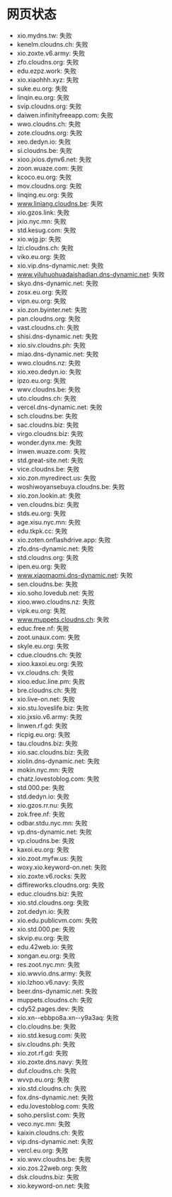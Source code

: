 # 网页状态
- xio.mydns.tw: 失败
- kenelm.cloudns.ch: 失败
- xio.zoxte.v6.army: 失败
- zfo.cloudns.org: 失败
- edu.ezpz.work: 失败
- xio.xiaohhh.xyz: 失败
- suke.eu.org: 失败
- linqin.eu.org: 失败
- svip.cloudns.org: 失败
- daiwen.infinityfreeapp.com: 失败
- wwo.cloudns.ch: 失败
- zote.cloudns.org: 失败
- xeo.dedyn.io: 失败
- si.cloudns.be: 失败
- xioo.jxios.dynv6.net: 失败
- zoon.wuaze.com: 失败
- kcoco.eu.org: 失败
- mov.cloudns.org: 失败
- linqing.eu.org: 失败
- www.liniang.cloudns.be: 失败
- xio.gzos.link: 失败
- jxio.nyc.mn: 失败
- std.kesug.com: 失败
- xio.wjg.jp: 失败
- lzi.cloudns.ch: 失败
- viko.eu.org: 失败
- xio.vip.dns-dynamic.net: 失败
- www.yiluhuohuadaishadian.dns-dynamic.net: 失败
- skyo.dns-dynamic.net: 失败
- zosx.eu.org: 失败
- vipn.eu.org: 失败
- xio.zon.byinter.net: 失败
- pan.cloudns.org: 失败
- vast.cloudns.ch: 失败
- shisi.dns-dynamic.net: 失败
- xio.siv.cloudns.ph: 失败
- miao.dns-dynamic.net: 失败
- wwo.cloudns.nz: 失败
- xio.xeo.dedyn.io: 失败
- ipzo.eu.org: 失败
- wwv.cloudns.be: 失败
- uto.cloudns.ch: 失败
- vercel.dns-dynamic.net: 失败
- sch.cloudns.be: 失败
- sac.cloudns.biz: 失败
- virgo.cloudns.biz: 失败
- wonder.dynx.me: 失败
- inwen.wuaze.com: 失败
- std.great-site.net: 失败
- vice.cloudns.be: 失败
- xio.zon.myredirect.us: 失败
- woshiwoyansebuya.cloudns.be: 失败
- xio.zon.lookin.at: 失败
- ven.cloudns.biz: 失败
- stds.eu.org: 失败
- age.xisu.nyc.mn: 失败
- edu.tkpk.cc: 失败
- xio.zoten.onflashdrive.app: 失败
- zfo.dns-dynamic.net: 失败
- std.cloudns.org: 失败
- ipen.eu.org: 失败
- www.xiaomaomi.dns-dynamic.net: 失败
- sen.cloudns.be: 失败
- xio.soho.lovedub.net: 失败
- xioo.wwo.cloudns.nz: 失败
- vipk.eu.org: 失败
- www.muppets.cloudns.ch: 失败
- educ.free.nf: 失败
- zoot.unaux.com: 失败
- skyle.eu.org: 失败
- cdue.cloudns.ch: 失败
- xioo.kaxoi.eu.org: 失败
- vx.cloudns.ch: 失败
- xioo.educ.line.pm: 失败
- bre.cloudns.ch: 失败
- xio.live-on.net: 失败
- xio.stu.loveslife.biz: 失败
- xio.jxsio.v6.army: 失败
- linwen.rf.gd: 失败
- ricpig.eu.org: 失败
- tau.cloudns.biz: 失败
- xio.sac.cloudns.biz: 失败
- xiolin.dns-dynamic.net: 失败
- mokin.nyc.mn: 失败
- chatz.lovestoblog.com: 失败
- std.000.pe: 失败
- std.dedyn.io: 失败
- xio.gzos.rr.nu: 失败
- zok.free.nf: 失败
- odbar.stdu.nyc.mn: 失败
- vp.dns-dynamic.net: 失败
- vp.cloudns.be: 失败
- kaxoi.eu.org: 失败
- xio.zoot.myfw.us: 失败
- woxy.xio.keyword-on.net: 失败
- xio.zoxte.v6.rocks: 失败
- diffireworks.cloudns.org: 失败
- educ.cloudns.biz: 失败
- xio.std.cloudns.org: 失败
- zot.dedyn.io: 失败
- xio.edu.publicvm.com: 失败
- xio.std.000.pe: 失败
- skvip.eu.org: 失败
- edu.42web.io: 失败
- xongan.eu.org: 失败
- res.zoot.nyc.mn: 失败
- xio.wwvio.dns.army: 失败
- xio.lzhoo.v6.navy: 失败
- beer.dns-dynamic.net: 失败
- muppets.cloudns.ch: 失败
- cdy52.pages.dev: 失败
- xio.xn--ebbpo8a.xn--y9a3aq: 失败
- clo.cloudns.be: 失败
- xio.std.kesug.com: 失败
- siv.cloudns.ph: 失败
- xio.zot.rf.gd: 失败
- xio.zoxte.dns.navy: 失败
- duf.cloudns.ch: 失败
- wvvp.eu.org: 失败
- xio.std.cloudns.ch: 失败
- fox.dns-dynamic.net: 失败
- edu.lovestoblog.com: 失败
- soho.perslist.com: 失败
- veco.nyc.mn: 失败
- kaixin.cloudns.ch: 失败
- vip.dns-dynamic.net: 失败
- vercl.eu.org: 失败
- xio.wwv.cloudns.be: 失败
- xio.zos.22web.org: 失败
- dsk.cloudns.biz: 失败
- xio.keyword-on.net: 失败
